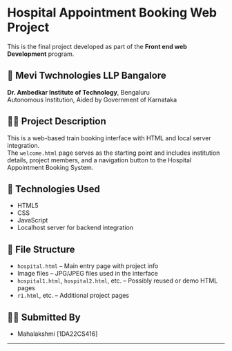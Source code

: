 # Hospital Appointment Booking Web Project

This is the final project developed as part of the **Front end web Development** program.

## 🏫 Mevi Twchnologies LLP Bangalore
**Dr. Ambedkar Institute of Technology**, Bengaluru  
Autonomous Institution, Aided by Government of Karnataka

## 👩‍💻 Project Description
This is a web-based train booking interface with HTML and local server integration.  
The `welcome.html` page serves as the starting point and includes institution details, project members, and a navigation button to the Hospital Appointment Booking System.

## 🚀 Technologies Used
- HTML5
- CSS 
- JavaScript 
- Localhost server for backend integration

## 📁 File Structure
- `hospital.html` – Main entry page with project info
- Image files – JPG/JPEG files used in the interface
- `hospital1.html`, `hospital2.html`, etc. – Possibly reused or demo HTML pages
- `r1.html`, etc. – Additional project pages

## 👩‍🎓 Submitted By
- Mahalakshmi [1DA22CS416]

---

